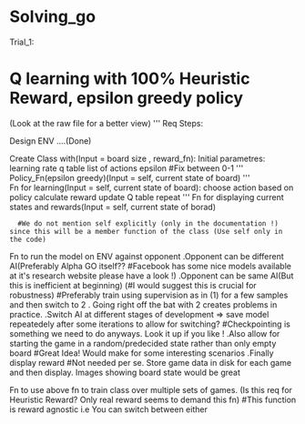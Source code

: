# Solving_go
Trial_1:
# Q learning with 100% Heuristic Reward, epsilon greedy policy
(Look at the raw file for a better view)
'''
Req Steps:

  Design ENV ....(Done)  
  
  Create Class with(Input = board size , reward_fn):
      Initial parametres:
          learning rate
          q table
          list of actions
          epsilon #Fix between 0-1
'''          
      Policy_Fn(epsilon greedy)(Input = self, current state of board)
'''      
      Fn for learning(Input = self, current state of board):
          choose action based on policy
          calculate reward 
          update Q table
          repeat
'''
      Fn for displaying current states and rewards(Input = self, current state of borad)
      
      #We do not mention self explicitly (only in the documentation !) since this will be a member function of the class (Use self only in the code)
      
  Fn to run the model on ENV against opponent
      .Opponent can be different AI(Preferably Alpha GO itself?? #Facebook has some nice models available at it's research website please have a look !)
      .Opponent can be same AI(But this is inefficient at beginning) (#I would suggest this is crucial for robustness)
       #Preferably train using supervision as in (1) for a few samples and then switch to 2 . Going right off the bat with 2 creates problems in practice.
      .Switch AI at different stages of development => save model repeatedely after some iterations to allow for switching?
      #Checkpointing is something we need to do anyways. Look it up if you like !
      .Also allow for starting the game in a random/predecided state rather than only empty board
      #Great Idea! Would make for some interesting scenarios
      .Finally display reward
      #Not needed per se. Store game data in disk for each game and then display. Images showing board state would be great
      
 Fn to use above fn to train class over multiple sets of games.
 (Is this req for Heuristic Reward? Only real reward seems to demand this fn)
 #This function is reward agnostic i.e You can switch between either
